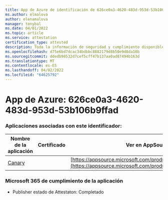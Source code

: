 ```yaml
---
title: App de Azure de identificación de 626ce0a3-4620-483d-953d-53b106b9ffad
ms.author: elmalova
author: elenamalova
manager: tonybal
ms.date: 04/01/2022
ms.topic: article
ms.service: attestation
certification_type: attested
description: Toda la información de seguridad y cumplimiento disponible para 626ce0a3-4620-483d-953d-53b106b9ffad.
ms.openlocfilehash: d75e6bd7dcac34bdbbc8882179d8b50e9d8da10b
ms.sourcegitcommit: ddedb98532d7cef5cff47b137aa0ad87494b163d
ms.translationtype: MT
ms.contentlocale: es-ES
ms.lasthandoff: 04/02/2022
ms.locfileid: "64625792"
---
```

# <a name="azure-app-id-626ce0a3-4620-483d-953d-53b106b9ffad"></a>App de Azure: 626ce0a3-4620-483d-953d-53b106b9ffad


### <a name="apps-associated-with-this-id"></a>Aplicaciones asociadas con este identificador:
| **Nombre de la aplicación** | **Certificado** | **Ver en AppSource** |
|--------------|---------------|-----------------------|
| [Canary](../forward/WA200003193.md) |  | [https://appsource.microsoft.com/product/office/WA200003193](https://appsource.microsoft.com/product/office/WA200003193) |

### <a name="microsoft-365-app-compliance-status"></a>Microsoft 365 de cumplimiento de la aplicación
- Publisher estado de Attestaton: Completado
